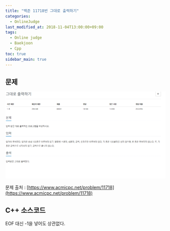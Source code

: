 ```yaml
---
title: "백준 11718번 그대로 출력하기"
categories: 
  - OnlineJudge
last_modified_at: 2018-11-04T13:00:00+09:00
tags: 
  - Online judge
  - Baekjoon
  - Cpp
toc: true
sidebar_main: true
---
```


## 문제

![11718](https://github.com/lesslate/lesslate.github.io/blob/master/assets/img/OnlineJudge/11718.png?raw=true)

문제 출처 : [https://www.acmicpc.net/problem/11718](https://www.acmicpc.net/problem/11718)






## C++ 소스코드


<script src="https://gist.github.com/lesslate/c2507f9a9f0d605af40671ddd0787ff6.js"></script>

EOF 대신 -1을 넣어도 상관없다.